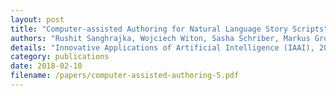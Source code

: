 ```yaml
---
layout: post
title: "Computer-assisted Authoring for Natural Language Story Scripts"
authors: "Rushit Sanghrajka, Wojciech Witon, Sasha Schriber, Markus Gross, and Mubbasir Kapadia"
details: "Innovative Applications of Artificial Intelligence (IAAI), 2018 (To Appear)."
category: publications
date: 2018-02-10
filename: /papers/computer-assisted-authoring-5.pdf
---
```

